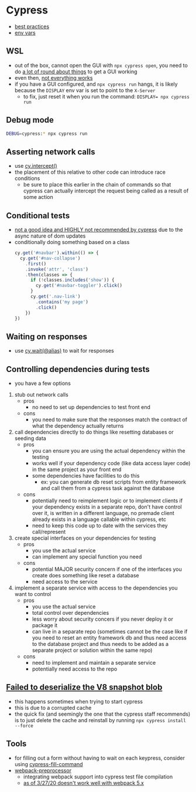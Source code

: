# Cypress

- [best practices](https://docs.cypress.io/guides/references/best-practices.html)
- [env vars](https://docs.cypress.io/guides/guides/environment-variables.html#Option-4-env)

## WSL
- out of the box, cannot open the GUI with `npx cypress open`, you need to do [a lot of round about things](https://nickymeuleman.netlify.app/blog/gui-on-wsl2-cypress/) to get a GUI working
- even then, [not everything works](https://github.com/cypress-io/cypress/issues/15251)
- if you have a GUI configured, and `npx cypress run` hangs, it is likely because the `DISPLAY` env var is set to point to the `X-Server`
  - to fix, just reset it when you run the command: `DISPLAY= npx cypress run`

## Debug mode
```bash
DEBUG=cypress:* npx cypress run
```

## Asserting network calls
- use [cy.intercept()](https://docs.cypress.io/api/commands/intercept.html)
- the placement of this relative to other code can introduce race conditions
  - be sure to place this earlier in the chain of commands so that cypress can actually intercept the request being called as a result of some action

## Conditional tests
- [not a good idea and HIGHLY not recommended by cypress](https://docs.cypress.io/guides/core-concepts/conditional-testing) due to the async nature of dom updates
- conditionally doing something based on a class
    ```js
    cy.get('#navbar').within(() => {
      cy.get('#nav-collapse')
        .first()
        .invoke('attr', 'class')
        .then(classes => {
          if (!classes.includes('show')) {
            cy.get('#navbar-toggler').click()
          }
          cy.get('.nav-link')
            .contains('my page')
            .click()
        })
    })
    ```

## Waiting on responses
- use [cy.wait(@alias)](https://docs.cypress.io/api/commands/wait.html) to wait for responses

## Controlling dependencies during tests
- you have a few options
1. stub out network calls
   - pros
     - no need to set up dependencies to test front end
   - cons 
     - you need to make sure that the responses match the contract of what the dependency actually returns
2. call dependencies directly to do things like resetting databases or seeding data
   - pros
     - you can ensure you are using the actual dependency within the testing
     - works well if your dependency code (like data access layer code) in the same project as your front end
     - some dependencies have facilities to do this
       - ex: you can generate db reset scripts from entity framework and call them from a cypress task against the database
   - cons
     - potentially need to reimplement logic or to implement clients if your dependency exists in a separate repo, don't have control over it, is written in a different language, no premade client already exists in a language callable within cypress, etc
     - need to keep this code up to date with the services they call/represent
3. create special interfaces on your dependencies for testing
   - pros
     - you use the actual service
     - can implement any special function you need
   - cons
     - potential MAJOR security concern if one of the interfaces you create does something like reset a database
     - need access to the service
4. implement a separate service with access to the dependencies you want to control
   - pros
     - you use the actual service
     - total control over dependencies
     - less worry about security concers if you never deploy it or package it
     - can live in a separate repo (sometimes cannot be the case like if you need to reset an entity framework db and thus need access to the database project and thus needs to be added as a separate project or solution within the same repo)
   - cons
     - need to implement and maintain a separate service
     - potentially need access to the repo

## [Failed to deserialize the V8 snapshot blob](https://github.com/cypress-io/cypress/issues/5440)
- this happens sometimes when trying to start cypress
- this is due to a corrupted cache
- the quick fix (and seemingly the one that the cypress staff recommends) is to just delete the cache and reinstall by running `npx cypress install --force`

## Tools
- for filling out a form without having to wait on each keypress, consider using [cypress-fill-command](https://github.com/DanielFerrariR/cypress-fill-command)
- [webpack-preprocessor](https://github.com/cypress-io/cypress/tree/master/npm/webpack-preprocessor#readme)
  - integrating webpack support into cypress test file compilation
  - [as of 3/27/20 doesn't work well with webpack 5.x](https://github.com/cypress-io/cypress/issues/15447)